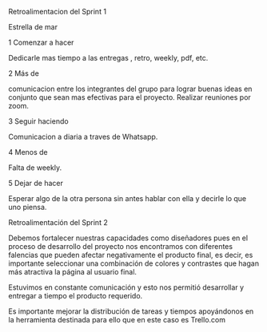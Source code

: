 Retroalimentacion del Sprint 1

Estrella de mar

1 Comenzar a hacer

Dedicarle mas tiempo a las entregas , retro, weekly, pdf, etc.

2 Más de

comunicacion entre los integrantes del grupo para lograr buenas ideas en conjunto que sean mas efectivas para el proyecto. Realizar reuniones por zoom.

3 Seguir haciendo

Comunicacion a diaria a traves de Whatsapp.

4 Menos de

Falta de weekly.

5 Dejar de hacer

Esperar algo de la otra persona sin antes hablar con ella y decirle lo que uno piensa.

Retroalimentación del Sprint 2

Debemos fortalecer nuestras capacidades como diseñadores pues en el proceso de desarrollo del proyecto nos encontramos con diferentes falencias que pueden afectar negativamente el producto final, es decir, es importante seleccionar una combinación de colores y contrastes que hagan más atractiva la página al usuario final.

Estuvimos en constante comunicación y esto nos permitió desarrollar y entregar a tiempo el producto requerido.

Es importante mejorar la distribución de tareas y tiempos apoyándonos en la herramienta destinada para ello que en este caso es Trello.com
